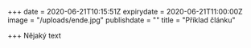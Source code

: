 +++
date = 2020-06-21T10:15:51Z
expirydate = 2020-06-21T11:00:00Z
image = "/uploads/ende.jpg"
publishdate = ""
title = "Příklad článku"

+++
Nějaký text